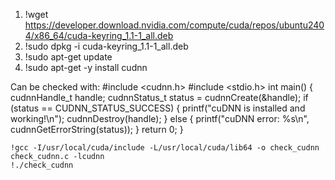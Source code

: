 
1. !wget https://developer.download.nvidia.com/compute/cuda/repos/ubuntu2404/x86_64/cuda-keyring_1.1-1_all.deb
2. !sudo dpkg -i cuda-keyring_1.1-1_all.deb
3. !sudo apt-get update
4. !sudo apt-get -y install cudnn


Can be checked with:
    #include <cudnn.h>
    #include <stdio.h>
    int main() {
        cudnnHandle_t handle;
        cudnnStatus_t status = cudnnCreate(&handle);
        if (status == CUDNN_STATUS_SUCCESS) {
            printf("cuDNN is installed and working!\n");
            cudnnDestroy(handle);
        } else {
            printf("cuDNN error: %s\n", cudnnGetErrorString(status));
        }
        return 0;
    }

    !gcc -I/usr/local/cuda/include -L/usr/local/cuda/lib64 -o check_cudnn check_cudnn.c -lcudnn 
    !./check_cudnn